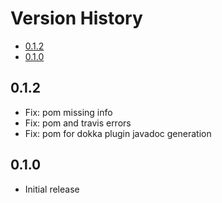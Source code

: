 # Version History

[TOC]: # " "

- [0.1.2](#012)
- [0.1.0](#010)


## 0.1.2

* Fix: pom missing info
* Fix: pom and travis errors
* Fix: pom for dokka plugin javadoc generation

## 0.1.0

* Initial release

